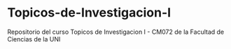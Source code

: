 # Topicos-de-Investigacion-I
Repositorio del curso Topicos de Investigacion I - CM072 de la Facultad de Ciencias de la UNI
